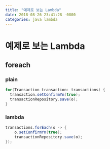 ```yaml
---
title: "예제로 보는 Lambda"
date: 2018-08-26 23:41:28 -0800
categories: java lambda
---
```


# 예제로 보는 Lambda

## foreach

### plain

~~~java
for(Transaction transaction: transactions) {
  transaction.setConfirmYn(true);
  transactionRepository.save(o);
}
~~~

### lambda

~~~java
transactions.forEach(o -> {
    o.setConfirmYn(true);
    transactionRepository.save(o);
});
~~~
